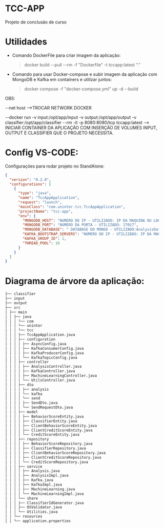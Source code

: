 # TCC-APP

Projeto de conclusão de curso

# Utilidades

- Comando DockerFile para criar imagem da aplicação:

  > docker build --pull --rm -f "Dockerfile" -t tccapp:latest "."

- Comando para usar Docker-compose e subir imagem da aplicação com MongoDB e Kafka em containers e utilizar juntos:
  > docker compose -f "docker-compose.yml" up -d --build

OBS:

--net host -->TROCAR NETWORK DOCKER

--docker run -v input:/opt/app/input -v output:/opt/app/output -v classifier:/opt/app/classifier --rm -it -p 8080:8080/tcp tccapp:latest --> INICIAR CONTAINER DA APLICAÇÃO COM INSERÇÃO DE VOLUMES INPUT, OUTPUT E CLASSIFIER QUE O PROJETO NECESSITA.

# Config VS-CODE:

Configurações para rodar projeto no StandAlone:

```json
{
  "version": "0.2.0",
  "configurations": [
    {
      "type": "java",
      "name": "TccAppApplication",
      "request": "launch",
      "mainClass": "com.uninter.tcc.TccAppApplication",
      "projectName": "tcc-app",
      "env": {
        "MONGODB_HOST": "NUMERO DO IP - UTILIZADO: IP DA MAQUINA OU LOCALHOST,DEPENDENDO ONDE O MONGO ESTA SENDO EXECUTADO",
        "MONGODB_PORT": "NUMERO DA PORTA - UTILIZADO: 27017",
        "MONGODB_DATABASE": " DATABASE DO MONGO - UTILIZADO:AnalysisData",
        "KAFKA_BOOTSTRAP_SERVERS": "NUMERO DO IP - UTILIZADO: IP DA MAQUINA OU LOCALHOST: NUMERO DA PORTA - UTILIZADO: 29093",
        "KAFKA_GROUP_ID": 1,
        "THREAD_POOL": 10
      }
    }
  ]
}
```

# Diagrama de árvore da aplicação:

```markdown
├── classifier
├── input
├── output
├── src
│ ├── main
│ │ ├── java
│ │ │ └── com
│ │ │ └── uninter
│ │ │ └── tcc
│ │ │ ├── TccAppApplication.java
│ │ │ ├── configuration
│ │ │ │ ├── AsyncConfig.java
│ │ │ │ ├── KafkaConsumerConfig.java
│ │ │ │ ├── KafkaProducerConfig.java
│ │ │ │ └── KafkaTopicConfig.java
│ │ │ ├── controller
│ │ │ │ ├── AnalysisController.java
│ │ │ │ ├── KafkaController.java
│ │ │ │ ├── MachineLearningController.java
│ │ │ │ └── UtilsController.java
│ │ │ ├── dto
│ │ │ │ ├── analysis
│ │ │ │ └── kafka
│ │ │ │ └── send
│ │ │ │ ├── SendDto.java
│ │ │ │ └── SendRequestDto.java
│ │ │ ├── model
│ │ │ │ ├── BehaviorScoreEntity.java
│ │ │ │ ├── ClassifierEntity.java
│ │ │ │ ├── ClientBehaviorScoreEntity.java
│ │ │ │ ├── ClientCreditScoreEntity.java
│ │ │ │ └── CreditScoreEntity.java
│ │ │ ├── repository
│ │ │ │ ├── BehaviorScoreRepository.java
│ │ │ │ ├── ClassifierRepository.java
│ │ │ │ ├── ClientBehaviorScoreRepository.java
│ │ │ │ ├── ClientCreditScoreRepository.java
│ │ │ │ └── CreditScoreRepository.java
│ │ │ ├── service
│ │ │ │ ├── Analysis.java
│ │ │ │ ├── AnalysisImpl.java
│ │ │ │ ├── Kafka.java
│ │ │ │ ├── KafkaImpl.java
│ │ │ │ ├── MachineLearning.java
│ │ │ │ └── MachineLearningImpl.java
│ │ │ └── share
│ │ │ ├── ClassifierIdGenerator.java
│ │ │ ├── OSValidator.java
│ │ │ └── Utilities.java
│ │ └── resources
│ │ └── application.properties
```

#
